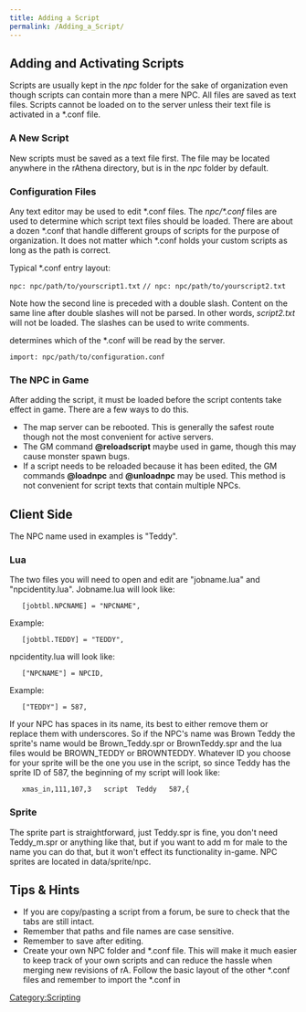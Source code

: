 ```yaml
---
title: Adding a Script
permalink: /Adding_a_Script/
---
```


Adding and Activating Scripts
-----------------------------

Scripts are usually kept in the *npc* folder for the sake of organization even though scripts can contain more than a mere NPC. All files are saved as text files. Scripts cannot be loaded on to the server unless their text file is activated in a \*.conf file.

### A New Script

New scripts must be saved as a text file first. The file may be located anywhere in the rAthena directory, but is in the *npc* folder by default.

### Configuration Files

Any text editor may be used to edit \*.conf files. The *npc/\*.conf* files are used to determine which script text files should be loaded. There are about a dozen \*.conf that handle different groups of scripts for the purpose of organization. It does not matter which \*.conf holds your custom scripts as long as the path is correct.

Typical \*.conf entry layout:

`npc: npc/path/to/yourscript1.txt`
`// npc: npc/path/to/yourscript2.txt`

Note how the second line is preceded with a double slash. Content on the same line after double slashes will not be parsed. In other words, *script2.txt* will not be loaded. The slashes can be used to write comments.

determines which of the \*.conf will be read by the server.

`import: npc/path/to/configuration.conf`

### The NPC in Game

After adding the script, it must be loaded before the script contents take effect in game. There are a few ways to do this.

-   The map server can be rebooted. This is generally the safest route though not the most convenient for active servers.
-   The GM command **@reloadscript** maybe used in game, though this may cause monster spawn bugs.
-   If a script needs to be reloaded because it has been edited, the GM commands **@loadnpc** and **@unloadnpc** may be used. This method is not convenient for script texts that contain multiple NPCs.

Client Side
-----------

The NPC name used in examples is "Teddy".

### Lua

The two files you will need to open and edit are "jobname.lua" and "npcidentity.lua". Jobname.lua will look like:

`   [jobtbl.NPCNAME] = "NPCNAME",`

Example:

`   [jobtbl.TEDDY] = "TEDDY",`

npcidentity.lua will look like:

`   ["NPCNAME"] = NPCID,`

Example:

`   ["TEDDY"] = 587,`

If your NPC has spaces in its name, its best to either remove them or replace them with underscores. So if the NPC's name was Brown Teddy the sprite's name would be Brown_Teddy.spr or BrownTeddy.spr and the lua files would be BROWN_TEDDY or BROWNTEDDY. Whatever ID you choose for your sprite will be the one you use in the script, so since Teddy has the sprite ID of 587, the beginning of my script will look like:

`   xmas_in,111,107,3   script  Teddy   587,{`

### Sprite

The sprite part is straightforward, just Teddy.spr is fine, you don't need Teddy_m.spr or anything like that, but if you want to add m for male to the name you can do that, but it won't effect its functionality in-game. NPC sprites are located in data/sprite/npc.

Tips & Hints
------------

-   If you are copy/pasting a script from a forum, be sure to check that the tabs are still intact.
-   Remember that paths and file names are case sensitive.
-   Remember to save after editing.
-   Create your own NPC folder and \*.conf file. This will make it much easier to keep track of your own scripts and can reduce the hassle when merging new revisions of rA. Follow the basic layout of the other \*.conf files and remember to import the \*.conf in

[Category:Scripting](/Category:Scripting "wikilink")